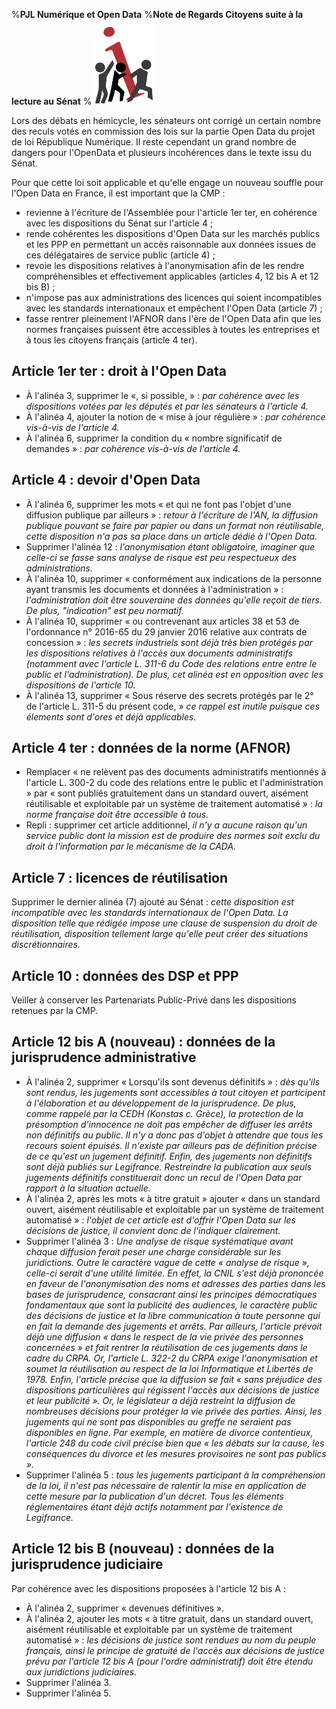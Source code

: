 %**PJL Numérique et Open Data**
%**Note de Regards Citoyens suite à la lecture au Sénat**
%![](logo.png "")

Lors des débats en hémicycle, les sénateurs ont corrigé un certain nombre des reculs votés en commission des lois sur la partie Open Data du projet de loi République Numérique. Il reste cependant un grand nombre de dangers pour l'OpenData et plusieurs incohérences dans le texte issu du Sénat.

Pour que cette loi soit applicable et qu'elle engage un nouveau souffle pour l'Open Data en France, il est important que la CMP :

 - revienne à l'écriture de l'Assemblée pour l'article 1er ter, en cohérence avec les dispositions du Sénat sur l'article 4 ;
 - rende cohérentes les dispositions d'Open Data sur les marchés publics et les PPP en permettant un accès raisonnable aux données issues de ces délégataires de service public (article 4) ;
 - revoie les dispositions relatives à l'anonymisation afin de les rendre compréhensibles et effectivement applicables (articles 4, 12 bis A et 12 bis B) ;
 - n'impose pas aux administrations des licences qui soient incompatibles avec les standards internationaux et empêchent l'Open Data (article 7) ;
 - fasse rentrer pleinement l'AFNOR dans l'ère de l'Open Data afin que les normes françaises puissent être accessibles à toutes les entreprises et à tous les citoyens français (article 4 ter).

## Article 1er ter : droit à l'Open Data

 - À l'alinéa 3, supprimer le «, si possible, » : *par cohérence avec les dispositions votées par les députés et par les sénateurs à l'article 4.*
 - À l'alinéa 4, ajouter la notion de « mise à jour régulière » : *par cohérence vis-à-vis de l'article 4.*
 - À l'alinéa 6, supprimer la condition du « nombre significatif de demandes » : *par cohérence vis-à-vis de l'article 4.*

## Article 4 : devoir d'Open Data

 - À l'alinéa 6, supprimer les mots « et qui ne font pas l'objet d'une diffusion publique par ailleurs » : *retour à l'écriture de l'AN, la diffusion publique pouvant se faire par papier ou dans un format non réutilisable, cette disposition n'a pas sa place dans un article dédié à l'Open Data.*
 - Supprimer l'alinéa 12 : *l'anonymisation étant obligatoire, imaginer que celle-ci se fasse sans analyse de risque est peu respectueux des administrations.*
 - À l'alinéa 10, supprimer « conformément aux indications de la personne ayant transmis les documents et données à l'administration » : *l'administration doit être souveraine des données qu'elle reçoit de tiers. De plus, "indication" est peu normatif.*
 - À l'alinéa 10, supprimer « ou contrevenant aux articles 38 et 53 de l'ordonnance n° 2016-65 du 29 janvier 2016 relative aux contrats de concession » : *les secrets industriels sont déjà très bien protégés par les dispositions relatives à l'accès aux documents administratifs (notamment avec l'article L. 311-6 du Code des relations entre entre le public et l'administration). De plus, cet alinéa est en opposition avec les dispositions de l'article 10.*
 - À l'alinéa 13, supprimer « Sous réserve des secrets protégés par le 2° de l'article L. 311-5 du présent code, »  *ce rappel est inutile puisque ces élements sont d'ores et déjà applicables.*

## Article 4 ter : données de la norme (AFNOR)

 - Remplacer « ne relèvent pas des documents administratifs mentionnés à l'article L. 300-2 du code des relations entre le public et l'administration » par « sont publiés gratuitement dans un standard ouvert, aisément réutilisable et exploitable par un système de traitement automatisé » :  *la norme française doit être accessible à tous.*
 - Repli : supprimer cet article additionnel, *il n'y a aucune raison qu'un service public dont la mission est de produire des normes soit exclu du droit à l'information par le mécanisme de la CADA.*

## Article 7 : licences de réutilisation

Supprimer le dernier alinéa (7) ajouté au Sénat : *cette disposition est incompatible avec les standards internationaux de l'Open Data. La disposition telle que rédigée impose une clause de suspension du droit de réutilisation, disposition tellement large qu'elle peut créer des situations discrétionnaires.*

## Article 10 : données des DSP et PPP

Veiller à conserver les Partenariats Public-Privé dans les dispositions retenues par la CMP.

## Article 12 bis A (nouveau) : données de la jurisprudence administrative

 - À l'alinéa 2, supprimer « Lorsqu'ils sont devenus définitifs » : *dès qu'ils sont rendus, les jugements sont accessibles à tout citoyen et participent à l'élaboration et au développement de la jurisprudence. De plus, comme rappelé par la CEDH (Konstas c. Grèce), la protection de la présomption d'innocence ne doit pas empêcher de diffuser les arrêts non définitifs au public. Il n'y a donc pas d'objet à attendre que tous les recours soient épuisés. Il n'existe par ailleurs pas de définition précise de ce qu'est un jugement définitif. Enfin, des jugements non définitifs sont déjà publiés sur Legifrance. Restreindre la publication aux seuls jugements définitifs constituerait donc un recul de l'Open Data par rapport à la situation actuelle.*
 - À l'alinéa 2, après les mots « à titre gratuit » ajouter « dans un standard ouvert, aisément réutilisable et exploitable par un système de traitement automatisé » : *l'objet de cet article est d'offrir l'Open Data sur les décisions de justice, il convient donc de l'indiquer clairement.*
 - Supprimer l'alinéa 3 : *Une analyse de risque systématique avant chaque diffusion ferait peser une charge considérable sur les juridictions. Outre le caractère vague de cette « analyse de risque », celle-ci serait d'une utilité limitée. En effet, la CNIL s'est déjà prononcée en faveur de l'anonymisation des noms et adresses des parties dans les bases de jurisprudence, consacrant ainsi les principes démocratiques fondamentaux que sont la publicité des audiences, le caractère public des décisions de justice et la libre communication à toute personne qui en fait la demande des jugements et arrêts. Par ailleurs, l'article prévoit déjà une diffusion « dans le respect de la vie privée des personnes concernées » et fait rentrer la réutilisation de ces jugements dans le cadre du CRPA. Or, l'article L. 322-2 du CRPA exige l'anonymisation et soumet la réutilisation au respect de la loi Informatique et Libertés de 1978. Enfin, l'article précise que la diffusion se fait « sans préjudice des dispositions particulières qui régissent l'accès aux décisions de justice et leur publicité ». Or, le législateur a déjà restreint la diffusion de nombreuses décisions pour protéger la vie privée des parties. Ainsi, les jugements qui ne sont pas disponibles au greffe ne seraient pas disponibles en ligne. Par exemple, en matière de divorce contentieux, l'article 248 du code civil précise bien que « les débats sur la cause, les conséquences du divorce et les mesures provisoires ne sont pas publics ».*
 - Supprimer l'alinéa 5 : *tous les jugements participant à la compréhension de la loi, il n'est pas nécessaire de ralentir la mise en application de cette mesure par la publication d'un décret. Tous les éléments réglementaires étant déjà actifs notamment par l'existence de Legifrance.*

## Article 12 bis B (nouveau) : données de la jurisprudence judiciaire

Par cohérence avec les dispositions proposées à l'article 12 bis A :

 - À l'alinéa 2, supprimer « devenues définitives ».
 - À l'alinéa 2, ajouter les mots « à titre gratuit, dans un standard ouvert, aisément réutilisable et exploitable par un système de traitement automatisé » : *les décisions de justice sont rendues au nom du peuple français, ainsi le principe de gratuité de l'accès aux décisions de justice prévu par l'article 12 bis A (pour l'ordre administratif) doit être étendu aux juridictions judiciaires.*
 - Supprimer l'alinéa 3.
 - Supprimer l'alinéa 5.

